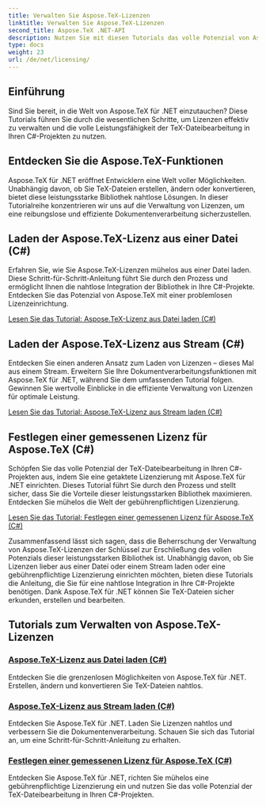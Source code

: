 ```yaml
---
title: Verwalten Sie Aspose.TeX-Lizenzen
linktitle: Verwalten Sie Aspose.TeX-Lizenzen
second_title: Aspose.TeX .NET-API
description: Nutzen Sie mit diesen Tutorials das volle Potenzial von Aspose.TeX .NET. Erfahren Sie, wie Sie Lizenzen verwalten, die Dokumentenverarbeitung verbessern und grenzenlose Möglichkeiten erkunden.
type: docs
weight: 23
url: /de/net/licensing/
---
```

## Einführung

Sind Sie bereit, in die Welt von Aspose.TeX für .NET einzutauchen? Diese Tutorials führen Sie durch die wesentlichen Schritte, um Lizenzen effektiv zu verwalten und die volle Leistungsfähigkeit der TeX-Dateibearbeitung in Ihren C#-Projekten zu nutzen.

## Entdecken Sie die Aspose.TeX-Funktionen

Aspose.TeX für .NET eröffnet Entwicklern eine Welt voller Möglichkeiten. Unabhängig davon, ob Sie TeX-Dateien erstellen, ändern oder konvertieren, bietet diese leistungsstarke Bibliothek nahtlose Lösungen. In dieser Tutorialreihe konzentrieren wir uns auf die Verwaltung von Lizenzen, um eine reibungslose und effiziente Dokumentenverarbeitung sicherzustellen.

## Laden der Aspose.TeX-Lizenz aus einer Datei (C#)

Erfahren Sie, wie Sie Aspose.TeX-Lizenzen mühelos aus einer Datei laden. Diese Schritt-für-Schritt-Anleitung führt Sie durch den Prozess und ermöglicht Ihnen die nahtlose Integration der Bibliothek in Ihre C#-Projekte. Entdecken Sie das Potenzial von Aspose.TeX mit einer problemlosen Lizenzeinrichtung.

[Lesen Sie das Tutorial: Aspose.TeX-Lizenz aus Datei laden (C#)](./load-license-from-file-csharp/)

## Laden der Aspose.TeX-Lizenz aus Stream (C#)

Entdecken Sie einen anderen Ansatz zum Laden von Lizenzen – dieses Mal aus einem Stream. Erweitern Sie Ihre Dokumentverarbeitungsfunktionen mit Aspose.TeX für .NET, während Sie dem umfassenden Tutorial folgen. Gewinnen Sie wertvolle Einblicke in die effiziente Verwaltung von Lizenzen für optimale Leistung.

[Lesen Sie das Tutorial: Aspose.TeX-Lizenz aus Stream laden (C#)](./load-license-from-stream-csharp/)

## Festlegen einer gemessenen Lizenz für Aspose.TeX (C#)

Schöpfen Sie das volle Potenzial der TeX-Dateibearbeitung in Ihren C#-Projekten aus, indem Sie eine getaktete Lizenzierung mit Aspose.TeX für .NET einrichten. Dieses Tutorial führt Sie durch den Prozess und stellt sicher, dass Sie die Vorteile dieser leistungsstarken Bibliothek maximieren. Entdecken Sie mühelos die Welt der gebührenpflichtigen Lizenzierung.

[Lesen Sie das Tutorial: Festlegen einer gemessenen Lizenz für Aspose.TeX (C#)](./set-metered-license-csharp/)

Zusammenfassend lässt sich sagen, dass die Beherrschung der Verwaltung von Aspose.TeX-Lizenzen der Schlüssel zur Erschließung des vollen Potenzials dieser leistungsstarken Bibliothek ist. Unabhängig davon, ob Sie Lizenzen lieber aus einer Datei oder einem Stream laden oder eine gebührenpflichtige Lizenzierung einrichten möchten, bieten diese Tutorials die Anleitung, die Sie für eine nahtlose Integration in Ihre C#-Projekte benötigen. Dank Aspose.TeX für .NET können Sie TeX-Dateien sicher erkunden, erstellen und bearbeiten.
## Tutorials zum Verwalten von Aspose.TeX-Lizenzen
### [Aspose.TeX-Lizenz aus Datei laden (C#)](./load-license-from-file-csharp/)
Entdecken Sie die grenzenlosen Möglichkeiten von Aspose.TeX für .NET. Erstellen, ändern und konvertieren Sie TeX-Dateien nahtlos.
### [Aspose.TeX-Lizenz aus Stream laden (C#)](./load-license-from-stream-csharp/)
Entdecken Sie Aspose.TeX für .NET. Laden Sie Lizenzen nahtlos und verbessern Sie die Dokumentenverarbeitung. Schauen Sie sich das Tutorial an, um eine Schritt-für-Schritt-Anleitung zu erhalten.
### [Festlegen einer gemessenen Lizenz für Aspose.TeX (C#)](./set-metered-license-csharp/)
Entdecken Sie Aspose.TeX für .NET, richten Sie mühelos eine gebührenpflichtige Lizenzierung ein und nutzen Sie das volle Potenzial der TeX-Dateibearbeitung in Ihren C#-Projekten.